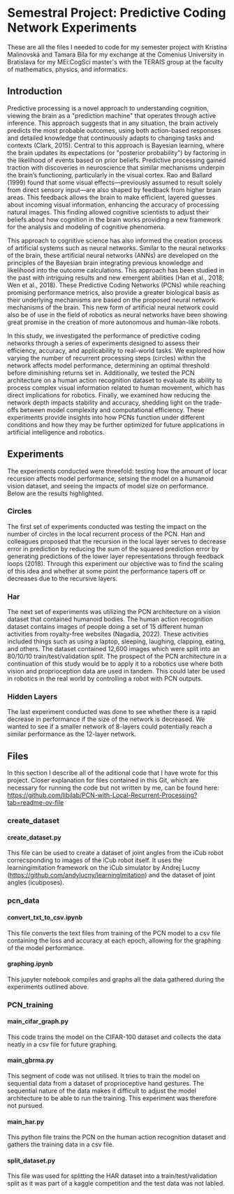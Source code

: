 # Semestral Project: Predictive Coding Network Experiments
These are all the files I needed to code for my semester project with Kristína Malinovská and Tamara Bíla for my exchange at the Comenius University in Bratislava for my MEi:CogSci master's with the TERAIS group at the faculty of mathematics, physics, and informatics.

## Introduction
Predictive processing is a novel approach to understanding cognition, viewing the brain as a "prediction machine" that operates through active inference. This approach suggests that in any situation, the brain actively predicts the most probable outcomes, using both action-based responses and detailed knowledge that continuously adapts to changing tasks and contexts (Clark, 2015). Central to this approach is Bayesian learning, where the brain updates its expectations (or "posterior probability") by factoring in the likelihood of events based on prior beliefs. Predictive processing gained traction with discoveries in neuroscience that similar mechanisms underpin the brain’s functioning, particularly in the visual cortex. Rao and Ballard (1999) found that some visual effects—previously assumed to result solely from direct sensory input—are also shaped by feedback from higher brain areas. This feedback allows the brain to make efficient, layered guesses about incoming visual information, enhancing the accuracy of processing natural images. This finding allowed cognitive scientists to adjust their beliefs about how cognition in the brain works providing a new framework for the analysis and modeling of cognitive phenomena.

This approach to cognitive science has also informed the creation process of artificial systems such as neural networks. Similar to the neural networks of the brain, these artificial neural networks (ANNs) are developed on the principles of the Bayesian brain integrating previous knowledge and likelihood into the outcome calculations. This approach has been studied in the past with intriguing results and new emergent abilities (Han et al., 2018; Wen et al., 2018). These Predictive Coding Networks (PCNs) while reaching promising performance metrics, also provide a greater biological basis as their underlying mechanisms are based on the proposed neural network mechanisms of the brain. This new form of artificial neural network could also be of use in the field of robotics as neural networks have been showing great promise in the creation of more autonomous and human-like robots. 

In this study, we investigated the performance of predictive coding networks through a series of experiments designed to assess their efficiency, accuracy, and applicability to real-world tasks. We explored how varying the number of recurrent processing steps (circles) within the network affects model performance, determining an optimal threshold before diminishing returns set in. Additionally, we tested the PCN architecture on a human action recognition dataset to evaluate its ability to process complex visual information related to human movement, which has direct implications for robotics. Finally, we examined how reducing the network depth impacts stability and accuracy, shedding light on the trade-offs between model complexity and computational efficiency. These experiments provide insights into how PCNs function under different conditions and how they may be further optimized for future applications in artificial intelligence and robotics.

## Experiments
The experiments conducted were threefold: testing how the amount of locar recursion affects model performance, setsing the model on a humanoid vision dataset, and seeing the impacts of model size on performance. Below are the results highlighted.

### Circles
The first set of experiments conducted was testing the impact on the number of circles in the local recurrent process of the PCN. Han and colleagues proposed that the recursion in the local layer serves to decrease error in prediction by reducing the sum of the squared prediction error by generating predictions of the lower layer representations through feedback loops (2018). Through this experiment our objective was to find the scaling of this idea and whether at some point the performance tapers off or decreases due to the recursive layers. 


### Har
The next set of experiments was utilizing the PCN architecture on a vision dataset that contained humanoid bodies. The human action recognition dataset contains images of people doing a set of 15 different human activities from royalty-free websites (Nagadia, 2022). These activities included things such as using a laptop, sleeping, laughing, clapping, eating, and others. The dataset contained 12,600 images which were split into an 80/10/10 train/test/validation split. The prospect of the PCN architecture in a continuation of this study would be to apply it to a robotics use where both vision and proprioception data are used in tandem. This could later be used in robotics in the real world by controlling a robot with PCN outputs.

### Hidden Layers
The last experiment conducted was done to see whether there is a rapid decrease in performance if the size of the network is decreased. We wanted to see if a smaller network of 8-layers could potentially reach a similar performance as the 12-layer network. 

## Files
In this section I describe all of the aditional code that I have wrote for this project. Closer explanation for files contained in this Git, which are necessary for running the code but not written by me, can be found here: https://github.com/libilab/PCN-with-Local-Recurrent-Processing?tab=readme-ov-file

### create_dataset
#### create_dataset.py
This file can be used to create a dataset of joint angles from the iCub robot correcsponding to images of the iCub robot itself. It uses the learningimitation framework on the iCub simulator by Andrej Lucny (https://github.com/andylucny/learningImitation) and the dataset of joint angles (icubposes).

### pcn_data
#### convert_txt_to_csv.ipynb
This file converts the text files from training of the PCN model to a csv file containing the loss and accuracy at each epoch, allowing for the graphing of the model performance.
#### graphing.ipynb
This jupyter notebook compiles and graphs all the data gathered during the experiments outlined above.

### PCN_training
#### main_cifar_graph.py
This code trains the model on the CIFAR-100 dataset and collects the data neatly in a csv file for future graphing.

#### main_gbrma.py
This segment of code was not utilised. It tries to train the model on sequential data from a dataset of proprioceptive hand gestures. The sequential nature of the data makes it difficult to adjust the model architecture to be able to run the training. This experiment was therefore not pursued.

#### main_har.py
This python file trains the PCN on the human action recognition dataset and gathers the training data in a csv file.

#### split_dataset.py
This file was used for splitting the HAR dataset into a train/test/validation split as it was part of a kaggle competition and the test data was not labled.
